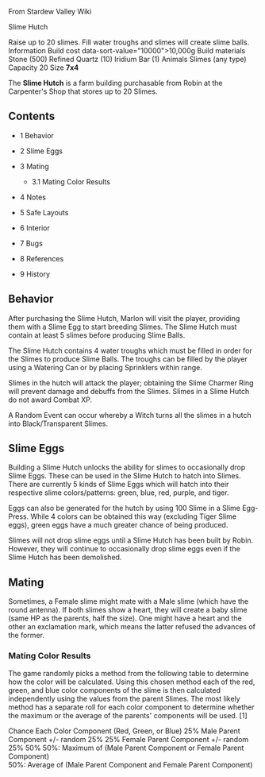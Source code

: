 From Stardew Valley Wiki

Slime Hutch

Raise up to 20 slimes. Fill water troughs and slimes will create slime balls. Information Build cost data-sort-value="10000"&gt;10,000g Build materials Stone (500) Refined Quartz (10) Iridium Bar (1) Animals Slimes (any type) Capacity 20 Size **7x4**

The **Slime Hutch** is a farm building purchasable from Robin at the Carpenter's Shop that stores up to 20 Slimes.

## Contents

- 1 Behavior
- 2 Slime Eggs
- 3 Mating
  
  - 3.1 Mating Color Results
- 4 Notes
- 5 Safe Layouts
- 6 Interior
- 7 Bugs
- 8 References
- 9 History

## Behavior

After purchasing the Slime Hutch, Marlon will visit the player, providing them with a Slime Egg to start breeding Slimes. The Slime Hutch must contain at least 5 slimes before producing Slime Balls.

The Slime Hutch contains 4 water troughs which must be filled in order for the Slimes to produce Slime Balls. The troughs can be filled by the player using a Watering Can or by placing Sprinklers within range.

Slimes in the hutch will attack the player; obtaining the Slime Charmer Ring will prevent damage and debuffs from the Slimes. Slimes in a Slime Hutch do not award Combat XP.

A Random Event can occur whereby a Witch turns all the slimes in a hutch into Black/Transparent Slimes.

## Slime Eggs

Building a Slime Hutch unlocks the ability for slimes to occasionally drop Slime Eggs. These can be used in the Slime Hutch to hatch into Slimes. There are currently 5 kinds of Slime Eggs which will hatch into their respective slime colors/patterns: green, blue, red, purple, and tiger.

Eggs can also be generated for the hutch by using 100 Slime in a Slime Egg-Press. While 4 colors can be obtained this way (excluding Tiger Slime eggs), green eggs have a much greater chance of being produced.

Slimes will not drop slime eggs until a Slime Hutch has been built by Robin. However, they will continue to occasionally drop slime eggs even if the Slime Hutch has been demolished.

## Mating

Sometimes, a Female slime might mate with a Male slime (which have the round antenna). If both slimes show a heart, they will create a baby slime (same HP as the parents, half the size). One might have a heart and the other an exclamation mark, which means the latter refused the advances of the former.

### Mating Color Results

The game randomly picks a method from the following table to determine how the color will be calculated. Using this chosen method each of the red, green, and blue color components of the slime is then calculated independently using the values from the parent Slimes. The most likely method has a separate roll for each color component to determine whether the maximum or the average of the parents' components will be used. \[1]

Chance Each Color Component (Red, Green, or Blue) 25% Male Parent Component +/- random 25% 25% Female Parent Component +/- random 25% 50% 50%: Maximum of (Male Parent Component or Female Parent Component)  
50%: Average of (Male Parent Component and Female Parent Component)